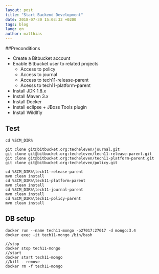 ```yaml
---
layout: post
title: "Start Backend Development"
date: 2018-07-30 15:03:33 +0200
tags: blog 
lang: en
author: matthias
---
```


##Preconditions

* Create a Bitbucket account
* Enable Bitbucket user to related projects
    * Access to policy
    * Access to journal
    * Access to tech11-release-parent
    * Acesss to tech11-platform-parent
* Install JDK 1.8.x
* Install Maven 3.x
* Install Docker
* Install eclipse + JBoss Tools plugin
* Install Wildlfly


## Test

    cd %SCM_DIR%

    git clone git@bitbucket.org:techeleven/journal.git
    git clone git@bitbucket.org:techeleven/tech11-release-parent.git
    git clone git@bitbucket.org:techeleven/tech11-platform-parent.git
    git clone git@bitbucket.org:techeleven/policy.git

    cd %SCM_DIR%\tech11-release-parent
    mvn clean install
    cd %SCM_DIR%\tech11-platform-parent
    mvn clean install
    cd %SCM_DIR%\tech11-journal-parent
    mvn clean install
    cd %SCM_DIR%\tech11-policy-parent
    mvn clean install

## DB setup

    docker run --name tech11-mongo -p27017:27017 -d mongo:3.4
    docker exec -it tech11-mongo /bin/bash

    //stop 
    docker stop tech11-mongo
    //start 
    docker start tech11-mongo
    //kill - remove
    docker rm -f tech11-mongo



[tech11]:   https://tech11.com
[cloud based]:   https://tech11.com/en/cloud-solutions
